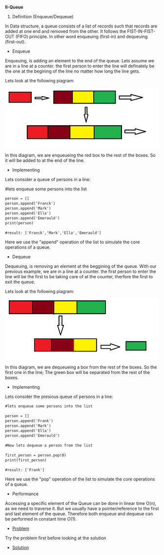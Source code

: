 **II-Queue**

1. Definition (Enqueue/Dequeue)

In Data structure, a queue consists of a list of records such that records are added at one end and removed from the other. It follows the FIST-IN-FIST-OUT (FIFO) principle. In other word enqueuing (first-in) and dequeuing (first-out). 
 

* Enqueue

Enqueuing, is adding an element to the end of the queue. Lets assume we are in a line at a counter. the first person to enter the line will definately be the one at the begining of the line no matter how long the line gets.

Lets look at the following piagram:

<img src="pic1.png" alt="Enqueue diagram">

In this diagram, we are enqueueing the red box to the rest of the boxes. So it will be added to at the end of the line.

* Implementing 

Lets consider a queue of persons in a line:

\#lets enqueue some persons into the list

```
person = []
person.append('Franck')
person.append('Mark')
person.append('Ella')
person.append('Emerauld')
print(person) 

#result: ['Franck','Mark','Ella','Emerauld']

```
Here we use the "append" operation of the list to simulate the core operations of a queue.


* Dequeue

Dequeuing, is removing an element at the beggining of the queue. With our previous example, we are in a line at a counter. the first person to enter the line will be the first to be taking care of at the counter, therfore the first to exit the queue.

Lets look at the following piagram:

<img src="pic2.png" alt="Dequeue diagram">

In this diagram, we are dequeueing a box from the rest of the boxes. So the first one in the line; The green box  will be separated from the rest of the boxes.

* Implementing 

Lets consider the presious queue of persons in a line:

```
#lets enqueue some persons into the list 

person = []
person.append('Frank')
person.append('Mark')
person.append('Ella')
person.append('Emerauld')

#Now lets dequeue a person from the list

first_person = person.pop(0)
print(first_person) 

#result: ['Frank']

```
Here we use the "pop" operation of the list to simulate the core operations of a queue.

* Performance

Accessing a specific element of the Queue can be done in linear time O(n), as we need to traverse it. But we usually have a pointer/reference to the first and last element of the queue. Therefore both enqueue and dequeue can be performed in constant time O(1).

*  [Problem](queue-problem.py)

Try the problem first before looking at the solution

* [Solution](queue-solution.py)









